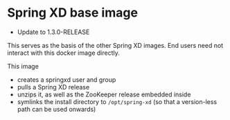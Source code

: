 # Spring XD base image
- Update to 1.3.0-RELEASE


This serves as the basis of the other Spring XD images. End users need not interact with
this docker image directly.

This image 

 * creates a springxd user and group
 * pulls a Spring XD release
 * unzips it, as well as the ZooKeeper release embedded inside
 * symlinks the install directory to `/opt/spring-xd` (so that a version-less path can be used onwards)
